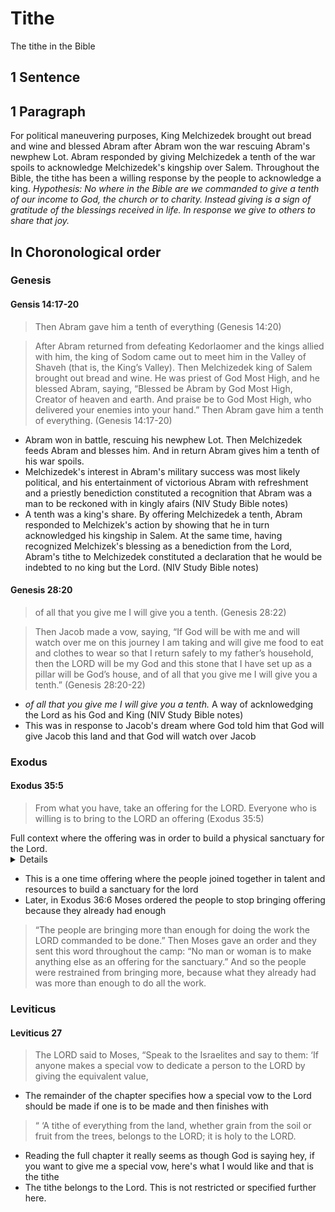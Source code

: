 # Tithe
The tithe in the Bible

## 1 Sentence

## 1 Paragraph
For political maneuvering purposes, King Melchizedek brought out bread and wine and blessed Abram after Abram won the war rescuing Abram's newphew Lot. Abram responded by giving Melchizedek a tenth of the war spoils to acknowledge Melchizedek's kingship over Salem. Throughout the Bible, the tithe has been a willing response by the people to acknowledge a king. *Hypothesis: No where in the Bible are we commanded to give a tenth of our income to God, the church or to charity. Instead giving is a sign of gratitude of the blessings received in life. In response we give to others to share that joy.*

## In Choronological order
### Genesis
#### Gensis 14:17-20
> Then Abram gave him a tenth of everything (Genesis 14:20)

> After Abram returned from defeating Kedorlaomer and the kings allied with him, the king of Sodom came out to meet him in the Valley of Shaveh (that is, the King’s Valley).
> Then Melchizedek king of Salem brought out bread and wine. He was priest of God Most High,
> and he blessed Abram, saying, “Blessed be Abram by God Most High, Creator of heaven and earth.
> And praise be to God Most High, who delivered your enemies into your hand.” Then Abram gave him a tenth of everything. (Genesis 14:17-20)

- Abram won in battle, rescuing his newphew Lot. Then Melchizedek feeds Abram and blesses him. And in return Abram gives him a tenth of his war spoils.
- Melchizedek's interest in Abram's military success was most likely political, and his entertainment of victorious Abram with refreshment and a priestly benediction constituted a recognition that Abram was a man to be reckoned with in kingly afairs (NIV Study Bible notes)
- A tenth was a king's share. By offering Melchizedek a tenth, Abram responded to Melchizek's action by showing that he in turn acknowledged his kingship in Salem. At the same time, having recognized Melchizek's blessing as a benediction from the Lord, Abram's tithe to Melchizedek constituted a declaration that he would be indebted to no king but the Lord. (NIV Study Bible notes)

#### Genesis 28:20
> of all that you give me I will give you a tenth. (Genesis 28:22)

> Then Jacob made a vow, saying, “If God will be with me and will watch over me on this journey I am taking and will give me food to eat and clothes to wear
> so that I return safely to my father’s household, then the LORD will be my God
> and this stone that I have set up as a pillar will be God’s house, and of all that you give me I will give you a tenth.” (Genesis 28:20-22)

- *of all that you give me I will give you a tenth.* A way of acknlowedging the Lord as his God and King (NIV Study Bible notes)
- This was in response to Jacob's dream where God told him that God will give Jacob this land and that God will watch over Jacob

  
### Exodus
#### Exodus 35:5
> From what you have, take an offering for the LORD. Everyone who is willing is to bring to the LORD an offering (Exodus 35:5)

<summary>
Full context where the offering was in order to build a physical sanctuary for the Lord.
<details>
> Moses said to the whole Israelite community, “This is what the LORD has commanded:
> From what you have, take an offering for the LORD. Everyone who is willing is to bring to the LORD an offering of gold, silver and bronze;
> blue, purple and scarlet yarn and fine linen; goat hair;
> ram skins dyed red and another type of durable leather ; acacia wood;
> olive oil for the light; spices for the anointing oil and for the fragrant incense;
> and onyx stones and other gems to be mounted on the ephod and breastpiece.
>  “All who are skilled among you are to come and make everything the LORD has commanded:
>  the tabernacle with its tent and its covering, clasps, frames, crossbars, posts and bases;
>  the ark with its poles and the atonement cover and the curtain that shields it;
>  the table with its poles and all its articles and the bread of the Presence;
>  the lampstand that is for light with its accessories, lamps and oil for the light;
>  the altar of incense with its poles, the anointing oil and the fragrant incense; the curtain for the doorway at the entrance to the tabernacle;
>  the altar of burnt offering with its bronze grating, its poles and all its utensils; the bronze basin with its stand;
>  the curtains of the courtyard with its posts and bases, and the curtain for the entrance to the courtyard;
>  the tent pegs for the tabernacle and for the courtyard, and their ropes;
>  the woven garments worn for ministering in the sanctuary—both the sacred garments for Aaron the priest and the garments for his sons when they serve as priests.”
>  Then the whole Israelite community withdrew from Moses’ presence,
>  and everyone who was willing and whose heart moved them came and brought an offering to the LORD for the work on the tent of meeting, for all its service, and for the sacred garments.
>  All who were willing, men and women alike, came and brought gold jewelry of all kinds: brooches, earrings, rings and ornaments. They all presented their gold as a wave offering to the LORD.
>  Everyone who had blue, purple or scarlet yarn or fine linen, or goat hair, ram skins dyed red or the other durable leather brought them.
>  Those presenting an offering of silver or bronze brought it as an offering to the LORD, and everyone who had acacia wood for any part of the work brought it.
>  Every skilled woman spun with her hands and brought what she had spun—blue, purple or scarlet yarn or fine linen.
>  And all the women who were willing and had the skill spun the goat hair.
>  The leaders brought onyx stones and other gems to be mounted on the ephod and breastpiece.
>  They also brought spices and olive oil for the light and for the anointing oil and for the fragrant incense.
>  All the Israelite men and women who were willing brought to the LORD freewill offerings for all the work the LORD through Moses had commanded them to do.
</details>
</summary>

- This is a one time offering where the people joined together in talent and resources to build a sanctuary for the lord
- Later, in Exodus 36:6 Moses ordered the people to stop bringing offering because they already had enough

> “The people are bringing more than enough for doing the work the LORD commanded to be done.”
> Then Moses gave an order and they sent this word throughout the camp: “No man or woman is to make anything else as an offering for the sanctuary.” And so the people were restrained from bringing more,
> because what they already had was more than enough to do all the work.

### Leviticus
#### Leviticus 27
>  The LORD said to Moses, “Speak to the Israelites and say to them: ‘If anyone makes a special vow to dedicate a person to the LORD by giving the equivalent value,

- The remainder of the chapter specifies how a special vow to the Lord should be made if one is to be made and then finishes with

> “ ‘A tithe of everything from the land, whether grain from the soil or fruit from the trees, belongs to the LORD; it is holy to the LORD.

- Reading the full chapter it really seems as though God is saying hey, if you want to give me a special vow, here's what I would like and that is the tithe
- The tithe belongs to the Lord. This is not restricted or specified further here.



